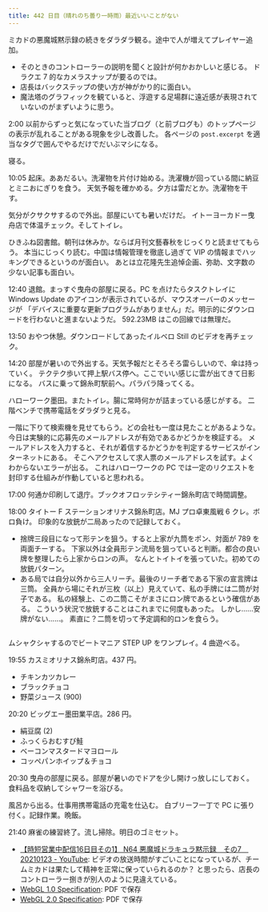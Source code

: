 ```yaml
---
title: 442 日目（晴れのち曇り一時雨）最近いいことがない
---
```


ミカドの悪魔城黙示録の続きをダラダラ観る。途中で人が増えてプレイヤー追加。

* そのときのコントローラーの説明を聞くと設計が何かおかしいと感じる。
  ドラクエ 7 的なカメラスナップが要るのでは。
* 店長はバックステップの使い方が神がかり的に面白い。
* 魔法塔のグラフィックを観ていると、浮遊する足場群に遠近感が表現されていないのがまずいように思う。

2:00 以前からずっと気になっていた当ブログ（と前ブログも）のトップページの表示が乱れることがある現象を少し改善した。
各ページの `post.excerpt` を適当なタグで囲んでやるだけでだいぶマシになる。

寝る。

10:05 起床。ああだるい。洗濯物を片付け始める。洗濯機が回っている間に納豆とミニおにぎりを食う。
天気予報を確かめる。夕方は雷だとか。洗濯物を干す。

気分がクサクサするので外出。部屋にいても暑いだけだ。
イトーヨーカドー曳舟店で体温チェック。そしてトイレ。

ひきふね図書館。朝刊は休みか。ならば月刊文藝春秋をじっくりと読ませてもらう。
本当にじっくり読む。中国は情報管理を徹底し過ぎて VIP の情報までハッキングできるというのが面白い。
あとは立花隆先生追悼企画、弥助、文字数の少ない記事も面白い。

12:40 退館。まっすぐ曳舟の部屋に戻る。PC を点けたらタスクトレイに
Windows Update のアイコンが表示されているが、マウスオーバーのメッセージが
「デバイスに重要な更新プログラムがありません」だ。明示的にダウンロードを行わないと進まないようだ。
592.23MB はこの回線では無理だ。

13:50 おやつ休憩。ダウンロードしてあったイルベロ Still のビデオを再チェック。

14:20 部屋が暑いので外出する。天気予報だとそろそろ雷らしいので、傘は持っていく。
テクテク歩いて押上駅バス停へ。ここでいい感じに雲が出てきて日影になる。
バスに乗って錦糸町駅前へ。パラパラ降ってくる。

ハローワーク墨田。またトイレ。腸に常時何かが詰まっている感じがする。
二階ベンチで携帯電話をダラダラと見る。

一階に下りて検索機を見せてもらう。どの会社も一度は見たことがあるような。
今日は実験的に応募先のメールアドレスが有効であるかどうかを検証する。
メールアドレスを入力すると、それが着信するかどうかを判定するサービスがインターネットにある。
そこへアクセスして求人票のメールアドレスを試す。よくわからないエラーが出る。
これはハローワークの PC では一定のリクエストを封印する仕組みが作動していると思われる。

17:00 何通か印刷して退庁。ブックオフロッテシティー錦糸町店で時間調整。

18:00 タイトー F ステーションオリナス錦糸町店。MJ プロ卓東風戦 6 クレ。ボロ負け。
印象的な放銃が二局あったので記録しておく。

* 捨牌三段目になって形テンを狙う。すると上家が九筒をポン、対面が 789 を両面チーする。
  下家以外は全員形テン流局を狙っていると判断。都合の良い牌を整理したら上家からロンの声。
  なんとトイトイを張っていた。初めての放銃パターン。
* ある局では自分以外から三人リーチ。最後のリーチ者である下家の宣言牌は三筒。
  全員から場にそれが三枚（以上）見えていて、私の手牌には二筒が対子である。
  私の経験上、この二筒こそがまさにロン牌であるという確信がある。
  こういう状況で放銃することはこれまでに何度もあった。
  しかし……安牌がない……。
  素直に？二筒を切って予定調和的ロンを食らう。

```text

```

ムシャクシャするのでビートマニア STEP UP をワンプレイ。4 曲遊べる。

19:55 カスミオリナス錦糸町店。437 円。

* チキンカツカレー
* ブラックチョコ
* 野菜ジュース (900)

20:20 ビッグエー墨田業平店。286 円。

* 絹豆腐 (2)
* ふっくらおむすび鮭
* ベーコンマスタードマヨロール
* コッペパンホイップ＆チョコ

20:30 曳舟の部屋に戻る。部屋が暑いのでドアを少し開けっ放しにしておく。
食料品を収納してシャワーを浴びる。

風呂から出る。仕事用携帯電話の充電を仕込む。
白ブリーフ一丁で PC に張り付く。記録作業。晩飯。

21:40 麻雀の練習終了。流し掃除。明日のゴミセット。

* [【時短営業中配信16日目その1】 N64 悪魔城ドラキュラ黙示録　その7　20210123 - YouTube](https://www.youtube.com/watch?v=zq-3tlce1BQ):
  ビデオの放送時間がすごいことになっているが、チームミカドは果たして精神を正常に保っていられるのか？
  と思ったら、店長のコントローラー捌きが別人のように見違えている。
* [WebGL 1.0 Specification](https://www.khronos.org/registry/webgl/specs/latest/1.0/): PDF で保存
* [WebGL 2.0 Specification](https://www.khronos.org/registry/webgl/specs/latest/2.0): PDF で保存
